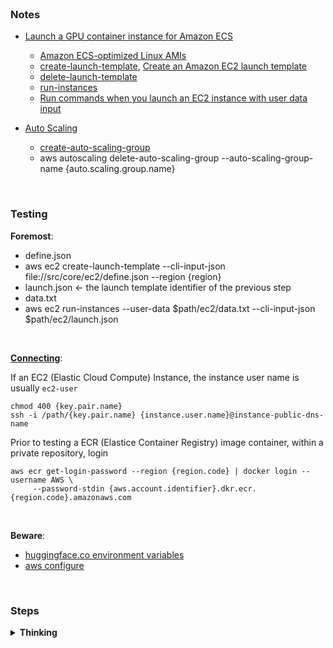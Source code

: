 <br>

### Notes

* [Launch a GPU container instance for Amazon ECS](https://docs.aws.amazon.com/AmazonECS/latest/developerguide/gpu-launch.html)
  * [Amazon ECS-optimized Linux AMIs](https://docs.aws.amazon.com/AmazonECS/latest/developerguide/ecs-optimized_AMI.html)
  * [create-launch-template](https://awscli.amazonaws.com/v2/documentation/api/latest/reference/ec2/create-launch-template.html), [Create an Amazon EC2 launch template](https://docs.aws.amazon.com/AWSEC2/latest/UserGuide/create-launch-template.html#create-launch-template-define-parameters)
  * [delete-launch-template](https://docs.aws.amazon.com/cli/latest/reference/ec2/delete-launch-template.html)
  * [run-instances](https://awscli.amazonaws.com/v2/documentation/api/latest/reference/ec2/run-instances.html)
  * [Run commands when you launch an EC2 instance with user data input](https://docs.aws.amazon.com/AWSEC2/latest/UserGuide/user-data.html)

* [Auto Scaling](https://docs.aws.amazon.com/autoscaling/)
  * [create-auto-scaling-group](https://awscli.amazonaws.com/v2/documentation/api/latest/reference/autoscaling/create-auto-scaling-group.html)
  * aws autoscaling delete-auto-scaling-group --auto-scaling-group-name {auto.scaling.group.name}

<br>

### Testing

**Foremost**:

* define.json
* aws ec2 create-launch-template --cli-input-json file://src/core/ec2/define.json --region {region}
* launch.json &larr; the launch template identifier of the previous step
* data.txt
* aws ec2 run-instances --user-data $path/ec2/data.txt --cli-input-json $path/ec2/launch.json

<br>

<a href="https://docs.aws.amazon.com/AWSEC2/latest/UserGuide/connect-linux-inst-ssh.html" target="_blank"><b>Connecting</b></a>:

If an EC2 (Elastic Cloud Compute) Instance, the instance user name is usually `ec2-user`

```shell
chmod 400 {key.pair.name}
ssh -i /path/{key.pair.name} {instance.user.name}@instance-public-dns-name
```

Prior to testing a ECR (Elastice Container Registry) image container, within a private repository, login

```shell
aws ecr get-login-password --region {region.code} | docker login --username AWS \
     --password-stdin {aws.account.identifier}.dkr.ecr.{region.code}.amazonaws.com
```

<br>

**Beware**:

* [huggingface.co environment variables](https://huggingface.co/docs/huggingface_hub/main/en/package_reference/environment_variables)
* [aws configure](https://thereferences.github.io/practice/docs/build/html/development/integration/cloud.html)



<br>

### Steps

<details><summary><b>Thinking</b></summary>

```mermaid
  stateDiagram
    direction TB

    accTitle: This is the accessible title
    accDescr: This is an accessible description
    
    id01: ec2 user\ndata text
    id02: ec2 user data\nbase 64 text format
    id03: ec2 launch template\nJSON
    id04: Amazon EC2#58;\nLaunch Template
    id05: auto scaling group\nJSON
    id06: Amazon EC2#58;\nAuto Scaling Group

    classDef data fill:orange,stroke-width:0,font-size:small,opacity:0.85;
    classDef definitions fill:#282828,color:white,font-style:italic,stroke-width:0,font-size:small,opacity:0.65;
    classDef aws fill:#282828,color:white,font-weight:normal,stroke-width:0,stroke:#000000,font-size:small,opacity:0.95;

    [*] --> id01:::data 
    id01 --> id02:::data : <span style='font-size#58;small'>base 64 encoding</span>
    id02 --> id03:::definitions : <span style='font-size#58;small'><b>embed</b>#58; encoding</span>
    id03 --> id04:::aws : <span style='font-size#58; small#59;'>#8194; #8194; #8194; #8194; #8194; aws ec2\ncreate-launch-template</span>
    id04 --> [*]
    id04 --> id05:::definitions : <span style='font-size#58; small#59;'><b>embed</b>#58; launch\ntemplate identifier</span>
    id05 --> id06:::aws : <span style='font-size#58; small#59;'>#8194; #8194; #8194; aws autoscaling\ncreate-auto-scaling-group</span>
    id06 --> [*]
```

</details>

<br>
<br>

<br>
<br>

<br>
<br>

<br>
<br>
